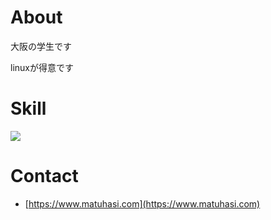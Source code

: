 # About
大阪の学生です

linuxが得意です
# Skill

<img src="https://skillicons.dev/icons?i=linux,arch,vim,docker,laravel,rails,react" />

# Contact
- [https://www.matuhasi.com](https://www.matuhasi.com)
<!--
<img src="https://github-readme-stats.vercel.app/api?username=naoya0117&&show_icons=true" /><img src="https://github-readme-stats.vercel.app/api/top-langs/?username=naoya0117&hide=Vim%20Script&langs_count=10&layout=compact" />

<img src="https://github-profile-trophy.vercel.app/?username=naoya0117" />
-->


